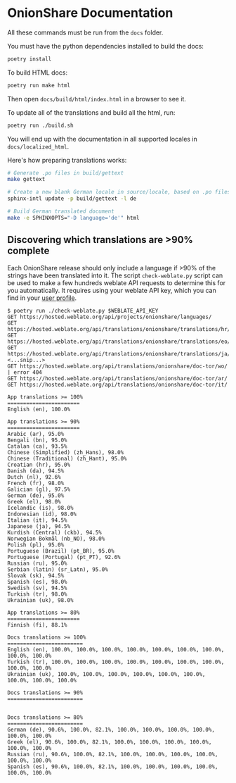 # OnionShare Documentation

All these commands must be run from the `docs` folder.

You must have the python dependencies installed to build the docs:

```sh
poetry install
```

To build HTML docs:

```sh
poetry run make html
```

Then open `docs/build/html/index.html` in a browser to see it.

To update all of the translations and build all the html, run:

```sh
poetry run ./build.sh
```

You will end up with the documentation in all supported locales in `docs/localized_html`.

Here's how preparing translations works:

```sh
# Generate .po files in build/gettext
make gettext

# Create a new blank German locale in source/locale, based on .po files
sphinx-intl update -p build/gettext -l de

# Build German translated document
make -e SPHINXOPTS="-D language='de'" html
```

## Discovering which translations are >90% complete

Each OnionShare release should only include a language if >90% of the strings have been translated into it. The script `check-weblate.py` script can be used to make a few hundreds weblate API requests to determine this for you automatically. It requires using your weblate API key, which you can find in your [user profile](https://hosted.weblate.org/accounts/profile/#api).

```
$ poetry run ./check-weblate.py $WEBLATE_API_KEY
GET https://hosted.weblate.org/api/projects/onionshare/languages/
GET https://hosted.weblate.org/api/translations/onionshare/translations/hr/
GET https://hosted.weblate.org/api/translations/onionshare/translations/eo/
GET https://hosted.weblate.org/api/translations/onionshare/translations/ja/
<...snip...>
GET https://hosted.weblate.org/api/translations/onionshare/doc-tor/wo/ | error 404
GET https://hosted.weblate.org/api/translations/onionshare/doc-tor/ar/
GET https://hosted.weblate.org/api/translations/onionshare/doc-tor/it/

App translations >= 100%
=======================
English (en), 100.0%

App translations >= 90%
=======================
Arabic (ar), 95.0%
Bengali (bn), 95.0%
Catalan (ca), 93.5%
Chinese (Simplified) (zh_Hans), 98.0%
Chinese (Traditional) (zh_Hant), 95.0%
Croatian (hr), 95.0%
Danish (da), 94.5%
Dutch (nl), 92.6%
French (fr), 98.0%
Galician (gl), 97.5%
German (de), 95.0%
Greek (el), 98.0%
Icelandic (is), 98.0%
Indonesian (id), 98.0%
Italian (it), 94.5%
Japanese (ja), 94.5%
Kurdish (Central) (ckb), 94.5%
Norwegian Bokmål (nb_NO), 98.0%
Polish (pl), 95.0%
Portuguese (Brazil) (pt_BR), 95.0%
Portuguese (Portugal) (pt_PT), 92.6%
Russian (ru), 95.0%
Serbian (latin) (sr_Latn), 95.0%
Slovak (sk), 94.5%
Spanish (es), 98.0%
Swedish (sv), 94.5%
Turkish (tr), 98.0%
Ukrainian (uk), 98.0%

App translations >= 80%
=======================
Finnish (fi), 88.1%

Docs translations >= 100%
========================
English (en), 100.0%, 100.0%, 100.0%, 100.0%, 100.0%, 100.0%, 100.0%, 100.0%, 100.0%
Turkish (tr), 100.0%, 100.0%, 100.0%, 100.0%, 100.0%, 100.0%, 100.0%, 100.0%, 100.0%
Ukrainian (uk), 100.0%, 100.0%, 100.0%, 100.0%, 100.0%, 100.0%, 100.0%, 100.0%, 100.0%

Docs translations >= 90%
========================


Docs translations >= 80%
========================
German (de), 90.6%, 100.0%, 82.1%, 100.0%, 100.0%, 100.0%, 100.0%, 100.0%, 100.0%
Greek (el), 90.6%, 100.0%, 82.1%, 100.0%, 100.0%, 100.0%, 100.0%, 100.0%, 100.0%
Russian (ru), 90.6%, 100.0%, 82.1%, 100.0%, 100.0%, 100.0%, 100.0%, 100.0%, 100.0%
Spanish (es), 90.6%, 100.0%, 82.1%, 100.0%, 100.0%, 100.0%, 100.0%, 100.0%, 100.0%
```
